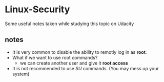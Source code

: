 # Linux-Security
Some useful notes taken while studying this topic on Udacity

## notes
- It is very common to disable the ability to remotly log in as **root**.
- What if we want to use root commands? 
  - we can create another user and give it **root access**
- It is not recommended to use *SU* commands. (You may mess up your system)
